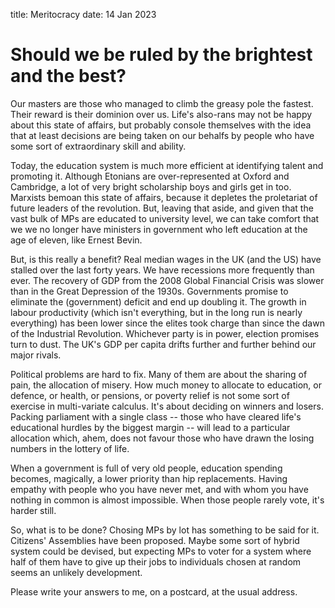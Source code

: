 title: Meritocracy
date: 14 Jan 2023
# Should we be ruled by the brightest and the best?
Our masters are those who managed to climb the greasy pole the fastest.
Their reward is their dominion over us.
Life's also-rans may not be happy about this state of affairs,
but probably console themselves with the idea that 
at least decisions are being taken on our behalfs by 
people who have some sort of extraordinary skill and ability.

Today, the education system is much more efficient at identifying
talent and promoting it.
Although Etonians are over-represented at Oxford and Cambridge, 
a lot of very bright scholarship boys and girls get in too.
Marxists bemoan this state of affairs, because it depletes
the proletariat of future leaders of the revolution.
But, leaving that aside, and given that the vast bulk of MPs are 
educated to university level, we can take comfort that we we no longer 
have ministers in government who left education at the age of eleven, 
like Ernest Bevin. 

But, is this really a benefit? Real median wages in the UK (and the US) have 
stalled over the last forty years. 
We have recessions more frequently than ever.
The recovery of GDP from the 2008 Global Financial Crisis was slower than 
in the Great Depression of the 1930s. 
Governments promise to eliminate the (government) deficit and end up 
doubling it. 
The growth in labour productivity (which isn't everything, but in the long run is nearly everything) 
has been lower since the elites took charge than since the dawn of the Industrial Revolution.
Whichever party is in power, election promises turn to dust.
The UK's GDP per capita drifts further and further behind our major rivals.

Political problems are hard to fix. Many of them are about the sharing of pain, 
the allocation of misery.
How much money to allocate to education, or defence, or health, or pensions, 
or poverty relief is not some sort of exercise in multi-variate calculus.
It's about deciding on winners and losers.
Packing parliament with a single class -- those who have cleared life's 
educational hurdles by the biggest margin -- will lead to a particular 
allocation which, ahem, does not favour those who have drawn the losing 
numbers in the lottery of life.

When a government is full of very old people, education spending becomes, 
magically, a lower priority than hip replacements.
Having empathy with people who you have never met, and with whom you have nothing in common is almost impossible. 
When those people rarely vote, it's harder still.

So, what is to be done? Chosing MPs by lot has something to be said for it.
Citizens' Assemblies have been proposed. 
Maybe some sort of hybrid system could be devised, but expecting MPs
to voter for a system where half of them have to give up their jobs 
to individuals chosen at random seems an unlikely development.

Please write your answers to me, on a postcard, at the usual address.